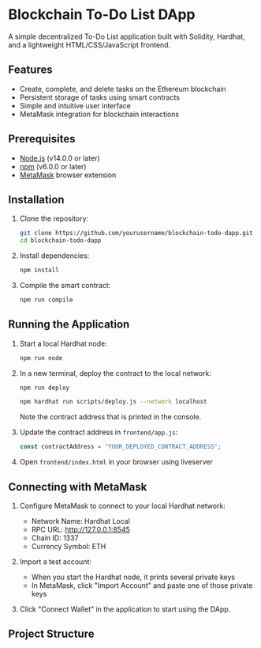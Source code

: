 # Blockchain To-Do List DApp

A simple decentralized To-Do List application built with Solidity, Hardhat, and a lightweight HTML/CSS/JavaScript frontend.

## Features

- Create, complete, and delete tasks on the Ethereum blockchain
- Persistent storage of tasks using smart contracts
- Simple and intuitive user interface
- MetaMask integration for blockchain interactions

## Prerequisites

- [Node.js](https://nodejs.org/) (v14.0.0 or later)
- [npm](https://www.npmjs.com/) (v6.0.0 or later)
- [MetaMask](https://metamask.io/) browser extension

## Installation

1. Clone the repository:

   ```bash
   git clone https://github.com/yourusername/blockchain-todo-dapp.git
   cd blockchain-todo-dapp
   ```

2. Install dependencies:

   ```bash
   npm install
   ```

3. Compile the smart contract:
   ```bash
   npm run compile
   ```

## Running the Application

1. Start a local Hardhat node:

   ```bash
   npm run node
   ```

2. In a new terminal, deploy the contract to the local network:

   ```bash
   npm run deploy
   ```

   ```bash
   npm hardhat run scripts/deploy.js --network localhost
   ```

   Note the contract address that is printed in the console.

3. Update the contract address in `frontend/app.js`:

   ```javascript
   const contractAddress = "YOUR_DEPLOYED_CONTRACT_ADDRESS";
   ```

4. Open `frontend/index.html` in your browser using liveserver

## Connecting with MetaMask

1. Configure MetaMask to connect to your local Hardhat network:

   - Network Name: Hardhat Local
   - RPC URL: http://127.0.0.1:8545
   - Chain ID: 1337
   - Currency Symbol: ETH

2. Import a test account:

   - When you start the Hardhat node, it prints several private keys
   - In MetaMask, click "Import Account" and paste one of those private keys

3. Click "Connect Wallet" in the application to start using the DApp.

## Project Structure
